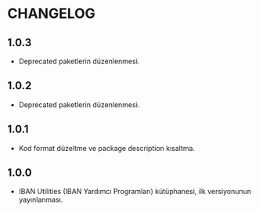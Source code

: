 # CHANGELOG

## 1.0.3

* Deprecated paketlerin düzenlenmesi.

## 1.0.2

* Deprecated paketlerin düzenlenmesi.

## 1.0.1

* Kod format düzeltme ve package description kısaltma.

## 1.0.0

* IBAN Utilities (IBAN Yardımcı Programları) kütüphanesi, ilk versiyonunun yayınlanması.
